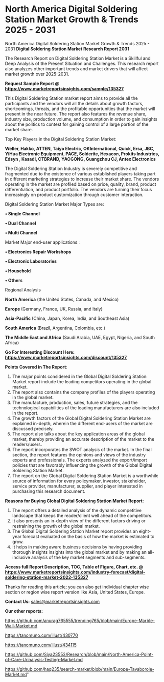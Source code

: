 # North America Digital Soldering Station Market Growth & Trends 2025 - 2031
North America Digital Soldering Station Market Growth & Trends 2025 - 2031
<strong>Digital Soldering Station Market Research Report 2031</strong>

The Research Report on Digital Soldering Station Market is a Skillful and Deep Analysis of the Present Situation and Challenges. This research report also analyzes other important trends and market drivers that will affect market growth over 2025-2031.

<strong>Request Sample Report @ <a href=https://www.marketreportsinsights.com/sample/135327>https://www.marketreportsinsights.com/sample/135327</a></strong>

This Digital Soldering Station market report aims to provide all the participants and the vendors will all the details about growth factors, shortcomings, threats, and the profitable opportunities that the market will present in the near future. The report also features the revenue share, industry size, production volume, and consumption in order to gain insights about the politics to contest for gaining control of a large portion of the market share.

Top Key Players in the Digital Soldering Station Market:

<strong>Weller, Hakko, ATTEN, Taiyo Electric, OKInternational, Quick, Ersa, JBC, YiHua Electronic Equipment, PACE, Solderite, Hexacon, Prokits Industries, Edsyn , Kasadi, CTBRAND, YAOGONG, Guangzhou CJ, Antex Electronics</strong>

The Digital Soldering Station Industry is severely competitive and fragmented due to the existence of various established players taking part in different marketing strategies to increase their market share. The vendors operating in the market are profiled based on price, quality, brand, product differentiation, and product portfolio. The vendors are turning their focus increasingly on product customization through customer interaction.

Digital Soldering Station Market Major Types are:

<strong>• Single Channel

• Dual Channel

• Multi Channel</strong>

Market Major end-user applications :

<strong>• Electronics Repair Workshops

• Electronic Laboratories

• Household

• Others</strong>

Regional Analysis

</u><strong><b>North America</b></strong> (the United States, Canada, and Mexico)

<strong><b>Europe </b></strong>(Germany, France, UK, Russia, and Italy)

<strong><b>Asia-Pacific</b></strong> (China, Japan, Korea, India, and Southeast Asia)

<strong><b>South America</b></strong> (Brazil, Argentina, Colombia, etc.)

<strong><b>The Middle East and Africa</b></strong> (Saudi Arabia, UAE, Egypt, Nigeria, and South Africa)

<strong>Go For Interesting Discount Here: <a href=https://www.marketreportsinsights.com/discount/135327>https://www.marketreportsinsights.com/discount/135327</a></strong>

<strong>Points Covered in The Report:</strong>
<ol>
  <li>The major points considered in the Global Digital Soldering Station Market report include the leading competitors operating in the global market.</li>
  <li>The report also contains the company profiles of the players operating in the global market.</li>
  <li>The manufacture, production, sales, future strategies, and the technological capabilities of the leading manufacturers are also included in the report.</li>
  <li>The growth factors of the Global Digital Soldering Station Market are explained in-depth, wherein the different end-users of the market are discussed precisely.</li>
  <li>The report also talks about the key application areas of the global market, thereby providing an accurate description of the market to the readers/users.</li>
  <li>The report incorporates the SWOT analysis of the market. In the final section, the report features the opinions and views of the industry experts and professionals. The experts analyzed the export/import policies that are favorably influencing the growth of the Global Digital Soldering Station Market.</li>
  <li>The report on the Global Digital Soldering Station Market is a worthwhile source of information for every policymaker, investor, stakeholder, service provider, manufacturer, supplier, and player interested in purchasing this research document.</li>
</ol>
<strong>Reasons for Buying Global Digital Soldering Station Market Report:</strong>

<ol>
  <li>The report offers a detailed analysis of the dynamic competitive landscape that keeps the reader/client well ahead of the competitors.</li>
  <li>It also presents an in-depth view of the different factors driving or restraining the growth of the global market.</li>
  <li>The Global Digital Soldering Station Market report provides an eight-year forecast evaluated on the basis of how the market is estimated to grow.</li>
  <li>It helps in making aware business decisions by having providing thorough insights insights into the global market and by making an all-inclusive analysis of the key market segments and sub-segments.</li>
</ol>
<strong>Access full Report Description, TOC, Table of Figure, Chart, etc. @ <a href=https://www.marketreportsinsights.com/industry-forecast/digital-soldering-station-market-2022-135327>https://www.marketreportsinsights.com/industry-forecast/digital-soldering-station-market-2022-135327</a></strong>


Thanks for reading this article; you can also get individual chapter wise section or region wise report version like Asia, United States, Europe.

<strong>Contact Us:</strong>
sales@marketreportsinsights.com

<strong>Our other reports:</strong>

<a href=https://github.com/anurag765555/trending765/blob/main/Europe-Marble-Wall-Market.md>https://github.com/anurag765555/trending765/blob/main/Europe-Marble-Wall-Market.md</a>

<a href=https://tanomuno.com/illust/430770>https://tanomuno.com/illust/430770</a>

<a href=https://tanomuno.com/illust/434115>https://tanomuno.com/illust/434115</a>

<a href=https://github.com/Siya23553/Research/blob/main/North-America-Point-of-Care-Urinalysis-Testing-Market.md>https://github.com/Siya23553/Research/blob/main/North-America-Point-of-Care-Urinalysis-Testing-Market.md</a>

<a href=https://github.com/haq235/search-market/blob/main/Europe-Tavaborole-Market.md>https://github.com/haq235/search-market/blob/main/Europe-Tavaborole-Market.md</a>"
